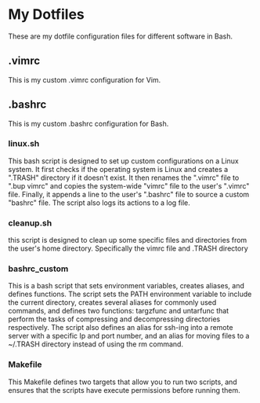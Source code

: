 # My Dotfiles

These are my dotfile configuration files for different software in Bash.

## .vimrc
This is my custom .vimrc configuration for Vim.

## .bashrc
This is my custom .bashrc configuration for Bash.

### linux.sh
This bash script is designed to set up custom configurations on a Linux system. It first checks if the operating system is Linux and creates a ".TRASH" directory if it doesn't exist. It then renames the ".vimrc" file to ".bup vimrc" and copies the system-wide "vimrc" file to the user's ".vimrc" file. Finally, it appends a line to the user's ".bashrc" file to source a custom "bashrc" file. The script also logs its actions to a log file.

### cleanup.sh
this script is designed to clean up some specific files and directories from the user's home directory. Specifically the vimrc file and .TRASH directory

### bashrc_custom
This is a bash script that sets environment variables, creates aliases, and defines functions. The script sets the PATH environment variable to include the current directory, creates several aliases for commonly used commands, and defines two functions: targzfunc and untarfunc that perform the tasks of compressing and decompressing directories respectively. The script also defines an alias for ssh-ing into a remote server with a specific Ip and port number, and an alias for moving files to a ~/.TRASH directory instead of using the rm command.

### Makefile
This Makefile defines two targets that allow you to run two scripts, and ensures that the scripts have execute permissions before running them.

